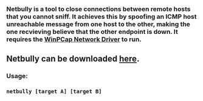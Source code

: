 ### Netbully is a tool to close connections between remote hosts that you cannot sniff. It achieves this by spoofing an ICMP host unreachable message from one host to the other, making the one recvieving believe that the other endpoint is down. It requires the [WinPCap Network Driver](https://www.winpcap.org/default.htm) to run.
## Netbully can be downloaded [here](https://github.com/jptr218/netbully/raw/main/netbully.exe).
### Usage:

### `netbully [target A] [target B]`

